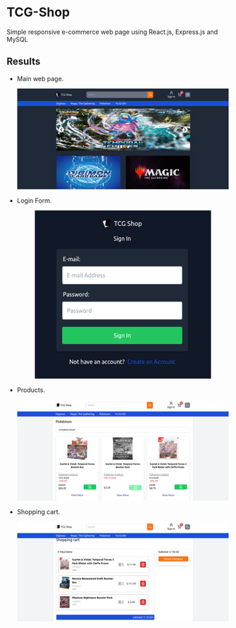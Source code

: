 # TCG-Shop
Simple responsive e-commerce web page using React.js, Express.js and MySQL

## Results
- Main web page.
  <p align="center">
    <img src='./img/mainPage.png' width='800px' />
  </p>

- Login Form.
  <p align="center">
    <img src='./img/loginForm.png' width='400px' 
  </p>
  
- Products.
  <p align="center">
    <img src='./img/Products.png' width='800px' />
  </p>


- Shopping cart.
  <p align="center">
    <img src='./img/shoppingCart.png' width='800px' />
  </p>
